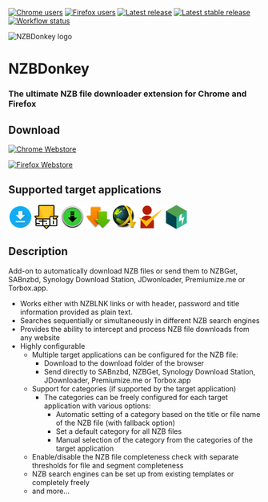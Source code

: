[![Chrome users](https://img.shields.io/chrome-web-store/users/edkhpdceeinkcacjdgebjehipmnbomce?style=plastic&label=Chrome%20users)](https://chrome.google.com/webstore/detail/nzbdonkey/edkhpdceeinkcacjdgebjehipmnbomce)
[![Firefox users](https://img.shields.io/amo/users/nzbdonkey?style=plastic&label=Firefox%20users)](https://addons.mozilla.org/de/firefox/addon/nzbdonkey/)
[![Latest release](https://img.shields.io/github/v/release/Tensai75/NZBDonkey?include_prereleases&display_name=tag&logo=github&label=latest%20release&style=plastic)](https://github.com/Tensai75/NZBDonkey/releases/latest)
[![Latest stable release](https://img.shields.io/github/v/release/Tensai75/NZBDonkey?display_name=tag&logo=github&label=latest%20stable%20release&style=plastic)](https://github.com/Tensai75/NZBDonkey/releases/latest)
[![Workflow status](https://img.shields.io/github/actions/workflow/status/Tensai75/NZBDonkey/semantic_release.yaml?style=plastic)](https://github.com/Tensai75/NZBDonkey/actions/workflows/semantic_release.yaml)

![NZBDonkey logo](https://raw.githubusercontent.com/Tensai75/NZBDonkey/master/icons/NZBDonkey_128.png 'NZBDonkey Logo')

# NZBDonkey

### The ultimate NZB file downloader extension for Chrome and Firefox

## Download

[![Chrome Webstore](https://img.shields.io/chrome-web-store/v/edkhpdceeinkcacjdgebjehipmnbomce?style=for-the-badge&logo=googlechrome&label=Chrome%20Webstore)](https://chrome.google.com/webstore/detail/nzbdonkey/edkhpdceeinkcacjdgebjehipmnbomce)

[![Firefox Webstore](https://img.shields.io/amo/v/nzbdonkey?style=for-the-badge&logo=firefox&label=Mozilla%20Webstore)](https://addons.mozilla.org/de/firefox/addon/nzbdonkey/)

## Supported target applications

<a href="#" title="local download"><img src="https://raw.githubusercontent.com/Tensai75/NZBDonkey/refs/heads/master/src/public/img/download.png" title="local download" alt="Download" width="48"/></a>
<a href="https://sabnzbd.org/" title="Sabnzbd"><img src="https://raw.githubusercontent.com/Tensai75/NZBDonkey/refs/heads/master/src/public/img/sabnzbd.png" alt="Sabnzbd" width="48"/></a>
<a href="https://nzbget.com/" title="NZBGet"><img src="https://raw.githubusercontent.com/Tensai75/NZBDonkey/refs/heads/master/src/public/img/nzbget.png" alt="NZBGet" width="48"/></a>
<a href="https://www.synology.com/en-global/dsm/packages/DownloadStation" title="Synology Download Station"><img src="https://raw.githubusercontent.com/Tensai75/NZBDonkey/refs/heads/master/src/public/img/synology.png" alt="Synology Downloadstation" width="48"/></a>
<a href="https://jdownloader.org/" title="JDownloader"><img src="https://raw.githubusercontent.com/Tensai75/NZBDonkey/refs/heads/master/src/public/img/jdownloader.png" alt="JDownloader 2" width="48"/></a>
<a href="https://premiumize.me" title="Premiumize.me"><img src="https://raw.githubusercontent.com/Tensai75/NZBDonkey/refs/heads/master/src/public/img/premiumize.png" alt="Premiumize.me" width="48"/></a>
<a href="https://torbox.app" title="Torbox.app"><img src="https://raw.githubusercontent.com/Tensai75/NZBDonkey/refs/heads/master/src/public/img/torbox.png" alt="Torbox.app" width="48"/></a>


## Description

Add-on to automatically download NZB files or send them to NZBGet, SABnzbd, Synology Download Station, JDwonloader, Premiumize.me or Torbox.app.

- Works either with NZBLNK links or with header, password and title information provided as plain text.
- Searches sequentially or simultaneously in different NZB search engines
- Provides the ability to intercept and process NZB file downloads from any website
- Highly configurable
  - Multiple target applications can be configured for the NZB file:
    - Download to the download folder of the browser
    - Send directly to SABnzbd, NZBGet, Synology Download Station, JDownloader, Premiumize.me or Torbox.app
  - Support for categories (if supported by the target application)
    - The categories can be freely configured for each target application with various options:
      - Automatic setting of a category based on the title or file name of the NZB file (with fallback option)
      - Set a default category for all NZB files
      - Manual selection of the category from the categories of the target application
  - Enable/disable the NZB file completeness check with separate thresholds for file and segment completeness
  - NZB search engines can be set up from existing templates or completely freely
  - and more...
